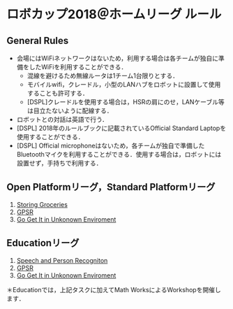 # ロボカップ2018＠ホームリーグ ルール

## General Rules

- 会場にはWiFiネットワークはないため，利用する場合は各チームが独自に準備をしたWiFiを利用することができる．
  - 混線を避けるため無線ルータは1チーム1台限りとする．
  - モバイルwifi，クレードル，小型のLANハブをロボットに設置して使用することも許可する．
  - [DSPL]クレードルを使用する場合は，HSRの肩にのせ，LANケーブル等は目立たないように配線する．
- ロボットとの対話は英語で行う．
- [DSPL] 2018年のルールブックに記載されているOfficial Standard Laptopを使用することができる．
- [DSPL] Official microphoneはないため，各チームが独自で準備したBluetoothマイクを利用することができる．使用する場合は，ロボットには設置せず，手持ちで利用する．


## Open Platformリーグ，Standard Platformリーグ
1. [Storing Groceries](sg.md)
2. [GPSR](gpsr.md)
3. [Go Get It in Unkonown Enviroment](gogetit.md)

## Educationリーグ
1. [Speech and Person Recogniton](spr.md)
2. [GPSR](gpsr.md)
3. [Go Get It in Unkonown Enviroment](gogetit.md)

＊Educationでは，上記タスクに加えてMath WorksによるWorkshopを開催します．
